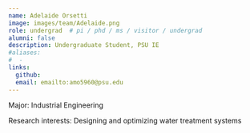 ```yaml
---
name: Adelaide Orsetti
image: images/team/Adelaide.png
role: undergrad  # pi / phd / ms / visitor / undergrad
alumni: false  
description: Undergraduate Student, PSU IE
#aliases:
#  - 
links:
  github:
  email: emailto:amo5960@psu.edu 
---
```


Major: Industrial Engineering

Research interests: Designing and optimizing water treatment systems
